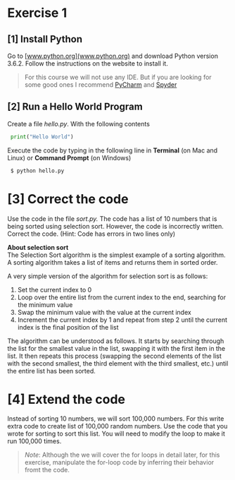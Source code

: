 # Exercise 1

## [1] Install Python
Go to [www.python.org](www.python.org) and download Python version 3.6.2. Follow the instructions on the website to install it.

> For this course we will not use any IDE. But if you are looking for some good ones I recommend [PyCharm](https://www.jetbrains.com/pycharm/) and [Spyder](https://pythonhosted.org/spyder/)

## [2] Run a Hello World Program

Create a file *hello.py*. With the following contents
```python
 print("Hello World")
```
 Execute the code by typing in the following line in **Terminal** (on Mac and Linux) or **Command Prompt** (on Windows)
 ```bash
  $ python hello.py
 ```


# [3] Correct the code
Use the code in the file *sort.py.*
The code has a list of 10 numbers that is being sorted using selection sort. However, the code is incorrectly written. Correct the code. (Hint: Code has errors in two lines only)

**About selection sort** <br>
 The Selection Sort algorithm is the simplest example of a sorting algorithm.  A sorting algorithm takes a list of items and returns them in sorted order.

 A very simple version of the algorithm for selection sort is as follows:
  1. Set the current index to 0
  2. Loop over the entire list from the current index to the end, searching for the minimum value
  3. Swap the minimum value with the value at the current index
  4. Increment the current index by 1 and repeat from step 2 until the current index is the final position of the list

The algorithm can be understood as follows. It starts by searching through the list for the smallest value in the list, swapping it with the first item in the list.  It then repeats this process (swapping the second elements of the list with the second smallest, the third element with the third smallest, etc.) until the entire list has been sorted.

 # [4] Extend the code

 Instead of sorting 10 numbers, we will sort 100,000 numbers. For this write extra code to create list of 100,000 random numbers. Use the code that you wrote for sorting to sort this list. You will need to modify the loop to make it run 100,000 times.

 > *Note*: Although the we will cover the for loops in detail later, for this exercise, manipulate the for-loop code by inferring their behavior fromt the code.
